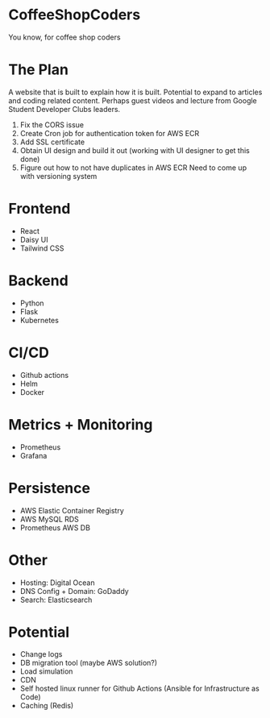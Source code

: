 # CoffeeShopCoders
You know, for coffee shop coders

# The Plan
A website that is built to explain how it is built.
Potential to expand to articles and coding related content.
Perhaps guest videos and lecture from Google Student Developer Clubs leaders.

1. Fix the CORS issue
2. Create Cron job for authentication token for AWS ECR
3. Add SSL certificate
4. Obtain UI design and build it out (working with UI designer to get this done)
5. Figure out how to not have duplicates in AWS ECR
      Need to come up with versioning system

# Frontend
- React
- Daisy UI
- Tailwind CSS

# Backend
- Python
- Flask
- Kubernetes

# CI/CD
- Github actions
- Helm
- Docker

# Metrics + Monitoring
- Prometheus
- Grafana

# Persistence
- AWS Elastic Container Registry
- AWS MySQL RDS
- Prometheus AWS DB

# Other
- Hosting: Digital Ocean
- DNS Config + Domain: GoDaddy
- Search: Elasticsearch

# Potential
- Change logs
- DB migration tool (maybe AWS solution?)
- Load simulation
- CDN
- Self hosted linux runner for Github Actions (Ansible for Infrastructure as Code)
- Caching (Redis)
